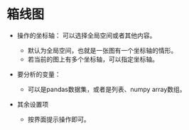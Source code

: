 # 箱线图
- 操作的坐标轴：
  可以选择全局空间或者其他内容。
    - 默认为全局空间，也就是一张图有一个坐标轴的情形。
    - 若当前的图上有多个坐标轴，可以指定坐标轴。
  
- 要分析的变量：
  - 可以是pandas数据集，或者是列表、numpy array数组。
  
- 其余设置项
  - 按界面提示操作即可。